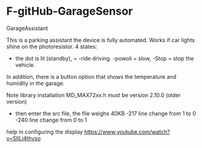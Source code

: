 # F-gitHub-GarageSensor
GarageAssistant


This is a parking assistant
the device is fully automated. Works if car lights shine on the photoresistor.
4 states:
- the dot is lit (standby),
= -ride driving.
-powoli = slow,
-Stop = stop the vehicle.

In addition, there is a button option that shows the temperature and humidity in the garage.

Note library installation
MD_MAX72xx.h
must be version 2.10.0 (older version)
- then enter the src file, the file weighs 40KB
-217 line change from 1 to 0
-240 line change from 0 to 1

help in configuring the display
https://www.youtube.com/watch?v=SIlLj4thyso
